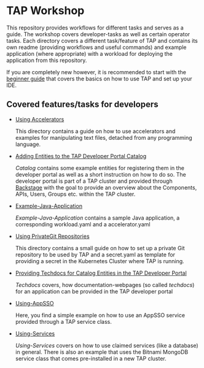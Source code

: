 # TAP Workshop

This repository provides workflows for different tasks and serves as a guide. The workshop covers developer-tasks as
well as certain operator tasks.
Each directory covers a different task/feature of TAP and contains its own readme (providing workflows and useful
commands) and example application (where appropriate) with a workload for deploying the application from this 
repository.

If you are completely new however, it is recommended to start with the 
[beginner guide](pages/TAP-Developer-Starter-Guide.md) that covers the basics on how to use TAP and set up your IDE.

## Covered features/tasks for developers
- [Using Accelerators](accelerator/README.md)

    This directory contains a guide on how to use accelerators and examples for manipulating text files, detached  from
    any programming language.
- [Adding Entities to the TAP Developer Portal Catalog](catalog/README.md)

  _Catalog_ contains some example entities for registering them in the developer portal as well as a short
instruction on how to do so. The developer portal is part of a TAP cluster and provided through
[Backstage](https://backstage.io) with the goal
to provide an overview about the Components, APIs, Users, Groups etc. within the TAP cluster.
- [Example-Java-Application](Example-Java-Application/README.md)

  _Example-Java-Application_ contains a sample Java application, a corresponding workload.yaml and a accelerator.yaml
- [Using PrivateGit Repositories](private-git/README.md)

  This directory contains a small guide on how to set up a private Git repository to be used by TAP and a secret.yaml
as template for providing a secret in the Kubernetes Cluster where TAP is running.
- [Providing Techdocs for Catalog Entities in the TAP Developer Portal](techdocs/README.md)

  _Techdocs_ covers, how documentation-webpages (so called _techdocs_) for an application can be provided in the TAP
developer portal
- [Using-AppSSO](using-appsso/README.md)

  Here, you find a simple example on how to use an AppSSO service provided through a TAP service class.
- [Using-Services](using-services/README.md)

  _Using-Services_ covers on how to use claimed services (like a database) in general. There is also an example that
uses the Bitnami MongoDB service class that comes pre-installed in a new TAP cluster.